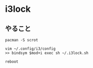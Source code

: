 # i3lock
## やること
```
pacman -S scrot
```
```
vim ~/.config/i3/config
>> bindsym $mod+i exec sh ~/.i3lock.sh
```
```
reboot
```
